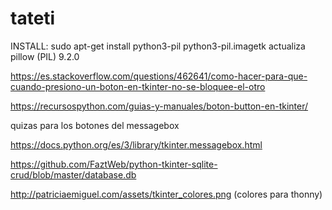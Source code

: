 # tateti

INSTALL:
sudo apt-get install python3-pil python3-pil.imagetk
actualiza pillow (PIL) 9.2.0

https://es.stackoverflow.com/questions/462641/como-hacer-para-que-cuando-presiono-un-boton-en-tkinter-no-se-bloquee-el-otro

https://recursospython.com/guias-y-manuales/boton-button-en-tkinter/

quizas para los botones del messagebox

https://docs.python.org/es/3/library/tkinter.messagebox.html


https://github.com/FaztWeb/python-tkinter-sqlite-crud/blob/master/database.db

http://patriciaemiguel.com/assets/tkinter_colores.png (colores para thonny)
